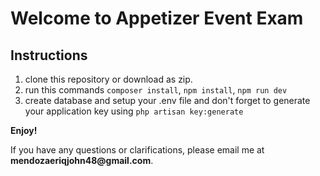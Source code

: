# Welcome to Appetizer Event Exam

## Instructions 

1. clone this repository or download as zip.
2. run this commands
    `composer install`,
    `npm install`,
    `npm run dev`
3. create database and setup your .env file and don't forget to generate your application key using
    `php artisan key:generate`

<b>Enjoy!</b>


<p>If you have any questions or clarifications, please email me at <b>mendozaeriqjohn48@gmail.com</b>.</p>
